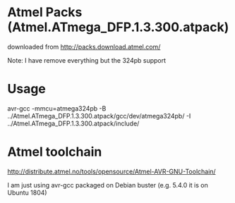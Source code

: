 # Atmel Packs (Atmel.ATmega_DFP.1.3.300.atpack)

downloaded from http://packs.download.atmel.com/

Note: I have remove everything but the 324pb support

# Usage

avr-gcc -mmcu=atmega324pb -B ../Atmel.ATmega_DFP.1.3.300.atpack/gcc/dev/atmega324pb/ -I ../Atmel.ATmega_DFP.1.3.300.atpack/include/

# Atmel toolchain

http://distribute.atmel.no/tools/opensource/Atmel-AVR-GNU-Toolchain/

I am just using avr-gcc packaged on Debian buster (e.g. 5.4.0 it is on Ubuntu 1804)
